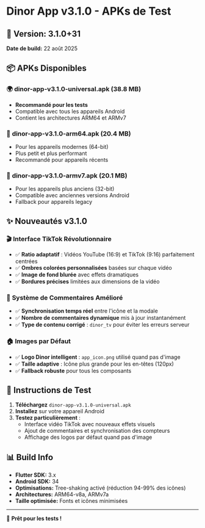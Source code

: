 # Dinor App v3.1.0 - APKs de Test

## 📱 Version: 3.1.0+31
**Date de build:** 22 août 2025

## 📦 APKs Disponibles

### 🌍 **dinor-app-v3.1.0-universal.apk** (38.8 MB)
- **Recommandé pour les tests**
- Compatible avec tous les appareils Android
- Contient les architectures ARM64 et ARMv7

### 🚀 **dinor-app-v3.1.0-arm64.apk** (20.4 MB)
- Pour les appareils modernes (64-bit)
- Plus petit et plus performant
- Recommandé pour appareils récents

### 📱 **dinor-app-v3.1.0-armv7.apk** (20.1 MB)
- Pour les appareils plus anciens (32-bit)
- Compatible avec anciennes versions Android
- Fallback pour appareils legacy

## ✨ Nouveautés v3.1.0

### 🎬 **Interface TikTok Révolutionnaire**
- ✅ **Ratio adaptatif** : Vidéos YouTube (16:9) et TikTok (9:16) parfaitement centrées
- ✅ **Ombres colorées personnalisées** basées sur chaque vidéo
- ✅ **Image de fond blurée** avec effets dramatiques
- ✅ **Bordures précises** limitées aux dimensions de la vidéo

### 💬 **Système de Commentaires Amélioré**
- ✅ **Synchronisation temps réel** entre l'icône et la modale
- ✅ **Nombre de commentaires dynamique** mis à jour instantanément
- ✅ **Type de contenu corrigé** : `dinor_tv` pour éviter les erreurs serveur

### 🏠 **Images par Défaut**
- ✅ **Logo Dinor intelligent** : `app_icon.png` utilisé quand pas d'image
- ✅ **Taille adaptive** : Icône plus grande pour les en-têtes (120px)
- ✅ **Fallback robuste** pour tous les composants

## 🧪 Instructions de Test

1. **Téléchargez** `dinor-app-v3.1.0-universal.apk`
2. **Installez** sur votre appareil Android
3. **Testez particulièrement** :
   - Interface vidéo TikTok avec nouveaux effets visuels
   - Ajout de commentaires et synchronisation des compteurs
   - Affichage des logos par défaut quand pas d'image

## 📊 Build Info

- **Flutter SDK:** 3.x
- **Android SDK:** 34
- **Optimisations:** Tree-shaking activé (réduction 94-99% des icônes)
- **Architectures:** ARM64-v8a, ARMv7a
- **Taille optimisée:** Fonts et icônes minimisées

---

🚀 **Prêt pour les tests !**